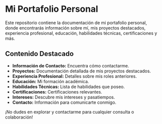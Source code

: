 # Mi Portafolio Personal

Este repositorio contiene la documentación de mi portafolio personal, donde encontrarás información sobre mí, mis proyectos destacados, experiencia profesional, educación, habilidades técnicas, certificaciones y más.

## Contenido Destacado
- **Información de Contacto:** Encuentra cómo contactarme.
- **Proyectos:** Documentación detallada de mis proyectos destacados.
- **Experiencia Profesional:** Detalles sobre mis roles anteriores.
- **Educación:** Mi formación académica.
- **Habilidades Técnicas:** Lista de habilidades que poseo.
- **Certificaciones:** Certificaciones relevantes.
- **Intereses:** Descubre mis intereses y pasatiempos.
- **Contacto:** Información para comunicarte conmigo.

¡No dudes en explorar y contactarme para cualquier consulta o colaboración!
